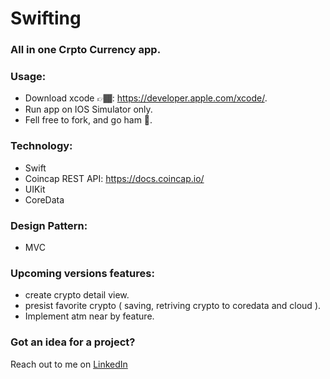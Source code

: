 # Swifting

<!-- # Read me Credit 💪🏾: [Erick Sanchez](https://github.com/mdrame/My-Simple-App) -->
<!-- ### App store link: https://apps.apple.com/app/id1574544274  -->
<!-- # Welcome to Crypton!
<img src="/assets/V1.1.png" width="300px" height="600px" align="left">
<img src="/assets/V1.1DarkMode.png" width="300px" height="600px" > -->
### All in one Crpto Currency app.

### Usage:
* Download xcode 👉🏾: https://developer.apple.com/xcode/.
* Run app on IOS Simulator only.
* Fell free to fork, and go ham 😤.

### Technology:
* Swift
* Coincap REST API: https://docs.coincap.io/
* UIKit 
* CoreData

### Design Pattern:
* MVC

### Upcoming versions features:
- create crypto detail view.
- presist favorite crypto ( saving, retriving crypto to coredata and cloud ).
- Implement atm near by feature.

### Got an idea for a project?
Reach out to me on [LinkedIn](https://www.linkedin.com/in/mohammed-drame-273b17191/) 
